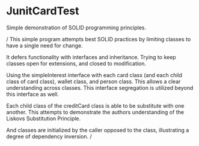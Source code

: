 # JunitCardTest
Simple demonstration of SOLID programming principles. 

/ 
   This simple program attempts best SOLID 
   practices by limiting classes to have a 
   single need for change. 
   
   It defers
   functionality with interfaces and 
   inheritance. Trying to keep classes 
   open for extensions, and closed to
   modification. 
   
   Using the simpleInterest interface with
   each card class (and each child class of
   card class), wallet class, and person 
   class. This allows a clear understanding
   across classes. This interface segregation
   is utilized beyond this interface as well.
   
   Each child class of the creditCard class
   is able to be substitute with one 
   another. This attempts to demonstrate the
   authors understanding of the Liskovs 
   Substitution Principle. 
   
   And classes are initialized by the caller
   opposed to the class, illustrating a 
   degree of dependency inversion. 
  /
